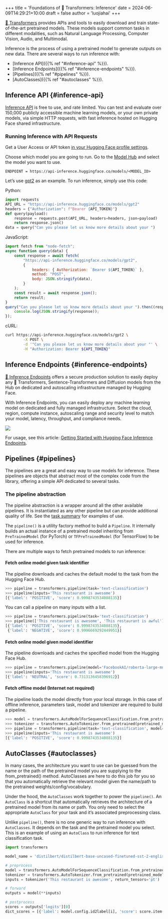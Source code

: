 +++
title = 'Foundations of 🤗 Transformers: Inference'
date = 2024-06-09T14:29:21+10:00
draft = false
author = 'luojiahai'
+++

[🤗 Transformers](https://huggingface.co/docs/transformers/) provides APIs and tools to easily download and train
state-of-the-art pretrained models. These models support common tasks in different modalities, such as Natural Language
Processing, Computer Vision, Audio, and Multimodal.

Inference is the process of using a pretrained model to generate outputs on new data. There are several ways to run
inference with:

- [Inference API]({{% ref "#inference-api" %}}).
- [Inference Endpoints]({{% ref "#inference-endpoints" %}}).
- [Pipelines]({{% ref "#pipelines" %}}).
- [AutoClasses]({{% ref "#autoclasses" %}}).

## Inference API {#inference-api}

[Inference API](https://huggingface.co/docs/api-inference/) is free to use, and rate limited. You can test and evaluate
over 150,000 publicly accessible machine learning models, or your own private models, via simple HTTP requests, with
fast inference hosted on Hugging Face shared infrastructure.

### Running Inference with API Requests

Get a User Access or API token [in your Hugging Face profile settings](https://huggingface.co/settings/tokens).

Choose which model you are going to run. Go to the [Model Hub](https://huggingface.co/models) and select the model you
want to use.

```
ENDPOINT = https://api-inference.huggingface.co/models/<MODEL_ID>
```

Let’s use [gpt2](https://huggingface.co/gpt2) as an example. To run inference, simply use this code:

Python:
```python
import requests
API_URL = "https://api-inference.huggingface.co/models/gpt2"
headers = {"Authorization": f"Bearer {API_TOKEN}"}
def query(payload):
    response = requests.post(API_URL, headers=headers, json=payload)
    return response.json()
data = query("Can you please let us know more details about your ")
```

JavaScript:
```javascript
import fetch from "node-fetch";
async function query(data) {
    const response = await fetch(
        "https://api-inference.huggingface.co/models/gpt2",
        {
            headers: { Authorization: `Bearer ${API_TOKEN}` },
            method: "POST",
            body: JSON.stringify(data),
        }
    );
    const result = await response.json();
    return result;
}
query("Can you please let us know more details about your ").then((response) => {
    console.log(JSON.stringify(response));
});
```

cURL:
```bash
curl https://api-inference.huggingface.co/models/gpt2 \
        -X POST \
        -d '"Can you please let us know more details about your "' \
        -H "Authorization: Bearer ${API_TOKEN}"
```

## Inference Endpoints {#inference-endpoints}

[🤗 Inference Endpoints](https://huggingface.co/docs/inference-endpoints/) offers a secure production solution to easily
deploy any 🤗 Transformers, Sentence-Transformers and Diffusion models from the Hub on dedicated and autoscaling
infrastructure managed by Hugging Face.

With Inference Endpoints, you can easily deploy any machine learning model on dedicated and fully managed
infrastructure. Select the cloud, region, compute instance, autoscaling range and security level to match your model,
latency, throughput, and compliance needs.

![](https://raw.githubusercontent.com/huggingface/hf-endpoints-documentation/main/assets/creation_flow.png)

For usage, see this article:
[Getting Started with Hugging Face Inference Endpoints](https://huggingface.co/blog/inference-endpoints).

## Pipelines {#pipelines}

The pipelines are a great and easy way to use models for inference. These pipelines are objects that abstract most of
the complex code from the library, offering a simple API dedicated to several tasks.

### The pipeline abstraction

The pipeline abstraction is a wrapper around all the other available pipelines. It is instantiated as any other pipeline
but can provide additional quality of life. See the
[task summary](https://huggingface.co/docs/transformers/v4.41.3/en/task_summary) for examples of use.

The `pipeline()` is a utility factory method to build a `Pipeline`. It internally builds an actual instance of a
pretrained model inheriting from `PreTrainedModel` (for PyTorch) or `TFPreTrainedModel` (for TensorFlow) to be used for
inference.

There are multiple ways to fetch pretrained models to run inference:

#### Fetch online model given task identifier

The pipeline downloads and caches the default model to the task from the Hugging Face Hub.

```python
>>> pipeline = transformers.pipeline(task='text-classification')
>>> pipeline(inputs='This restaurant is awesome')
[{'label': 'POSITIVE', 'score': 0.9998743534088135}]
```

You can call a pipeline on many inputs with a list.

```python
>>> pipeline = transformers.pipeline(task='text-classification')
>>> pipeline(['This restaurant is awesome', 'This restaurant is awful'])
[{'label': 'POSITIVE', 'score': 0.9998743534088135},
 {'label': 'NEGATIVE', 'score': 0.9996669292449951}]
```

#### Fetch online model given model identifier

The pipeline downloads and caches the specified model from the Hugging Face Hub.

```python
>>> pipeline = transformers.pipeline(model='FacebookAI/roberta-large-mnli')
>>> pipeline(inputs='This restaurant is awesome')
[{'label': 'NEUTRAL', 'score': 0.7313136458396912}]
```

#### Fetch offline model (Internet not required)

The pipeline loads the model directly from your local storage. In this case of offline inference, parameters task, model
and tokenizer are required to build a pipeline.

```python
>>> model = transformers.AutoModelForSequenceClassification.from_pretrained(pretrained_model_name_or_path='path/to/model')
>>> tokenizer = transformers.AutoTokenizer.from_pretrained(pretrained_model_name_or_path='path/to/model')
>>> pipeline = transformers.pipeline(task='text-classification', model=model, tokenizer=tokenizer)
>>> pipeline(inputs='This restaurant is awesome')
[{'label': 'POSITIVE', 'score': 0.9998743534088135}]
```

## AutoClasses {#autoclasses}

In many cases, the architecture you want to use can be guessed from the name or the path of the pretrained model you are
supplying to the from_pretrained() method. AutoClasses are here to do this job for you so that you automatically
retrieve the relevant model given the name/path to the pretrained weights/config/vocabulary.

Under the hood, the `AutoClasses` work together to power the `pipeline()`. An `AutoClass` is a shortcut that
automatically retrieves the architecture of a pretrained model from its name or path. You only need to select the
appropriate `AutoClass` for your task and it’s associated preprocessing class.

Unlike `pipeline()`, there is no one generic way to run inference with `AutoClasses`. It depends on the task and the
pretrained model you select. This is an example of using an `AutoClass` to run inference for text classification task.

```python
import transformers

model_name = 'distilbert/distilbert-base-uncased-finetuned-sst-2-english'

# preprocess
model = transformers.AutoModelForSequenceClassification.from_pretrained(pretrained_model_name_or_path=model_name)
tokenizer = transformers.AutoTokenizer.from_pretrained(pretrained_model_name_or_path=model_name)
inputs = tokenizer('This restaurant is awesome', return_tensors='pt')

# forward
outputs = model(**inputs)

# postprocess
scores = outputs['logits'][0]
dict_scores = [{'label': model.config.id2label[i], 'score': score.item()} for i, score in enumerate(scores)]
```
